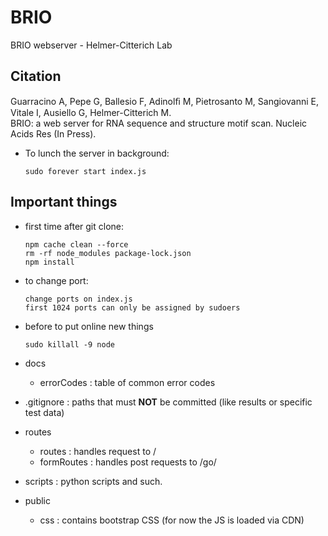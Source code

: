 # BRIO
BRIO webserver - Helmer-Citterich Lab

## Citation
Guarracino A, Pepe G, Ballesio F, Adinolﬁ M, Pietrosanto M, Sangiovanni E, Vitale I, Ausiello G, Helmer-Citterich M.<br/>
BRIO: a web server for RNA sequence and structure motif scan. Nucleic Acids Res (In Press).

* To lunch the server in background: 
	```
	sudo forever start index.js 
	```
	
## Important things

* first time after git clone:
	```
 	npm cache clean --force
	rm -rf node_modules package-lock.json
	npm install
 	```


* to change port:
	```
	change ports on index.js
	first 1024 ports can only be assigned by sudoers
	```
 	

* before to put online new things
  
	```sudo killall -9 node```


* docs
	* errorCodes : table of common error codes

* .gitignore : paths that must **NOT** be committed (like results or specific test data)

* routes
	* routes : handles request to / 
	* formRoutes : handles post requests to /go/

* scripts : python scripts and such. 

* public
	* css : contains bootstrap CSS (for now the JS is loaded via CDN)
